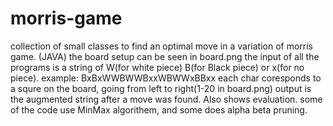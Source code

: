 # morris-game
collection of small classes to find an optimal move in a variation of morris game. (JAVA)
the board setup can be seen in board.png
the input of all the programs is a string of W(for white piece) B(for Black piece) or x(for no piece).
example:
BxBxWWBWWBxxWBWWxBBxx
each char coresponds to a squre on the board, going from left to right(1-20 in board.png)
output is the augmented string after a move was found. Also shows evaluation. 
some of the code use MinMax algorithem, and some does alpha beta pruning. 
